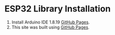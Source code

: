 # ESP32 Library Installation

1. Install Arduino IDE 1.8.19 [GitHub Pages](https://pages.github.com/).
2. This site was built using [GitHub Pages](https://pages.github.com/).

